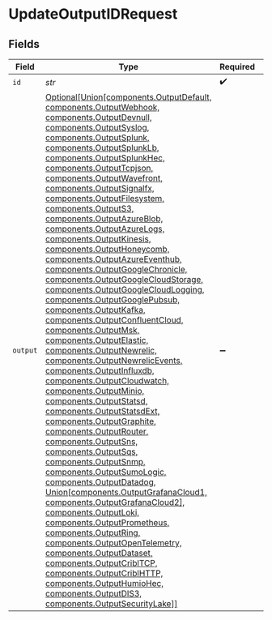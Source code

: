 # UpdateOutputIDRequest


## Fields

| Field                                                                                                                                                                                                                                                                                                                                                                                                                                                                                                                                                                                                                                                                                                                                                                                                                                                                                                                                                                                                                                                                                                                                                                                                                                                                                                                                                                                                                                                                                                              | Type                                                                                                                                                                                                                                                                                                                                                                                                                                                                                                                                                                                                                                                                                                                                                                                                                                                                                                                                                                                                                                                                                                                                                                                                                                                                                                                                                                                                                                                                                                               | Required                                                                                                                                                                                                                                                                                                                                                                                                                                                                                                                                                                                                                                                                                                                                                                                                                                                                                                                                                                                                                                                                                                                                                                                                                                                                                                                                                                                                                                                                                                           | Description                                                                                                                                                                                                                                                                                                                                                                                                                                                                                                                                                                                                                                                                                                                                                                                                                                                                                                                                                                                                                                                                                                                                                                                                                                                                                                                                                                                                                                                                                                        |
| ------------------------------------------------------------------------------------------------------------------------------------------------------------------------------------------------------------------------------------------------------------------------------------------------------------------------------------------------------------------------------------------------------------------------------------------------------------------------------------------------------------------------------------------------------------------------------------------------------------------------------------------------------------------------------------------------------------------------------------------------------------------------------------------------------------------------------------------------------------------------------------------------------------------------------------------------------------------------------------------------------------------------------------------------------------------------------------------------------------------------------------------------------------------------------------------------------------------------------------------------------------------------------------------------------------------------------------------------------------------------------------------------------------------------------------------------------------------------------------------------------------------ | ------------------------------------------------------------------------------------------------------------------------------------------------------------------------------------------------------------------------------------------------------------------------------------------------------------------------------------------------------------------------------------------------------------------------------------------------------------------------------------------------------------------------------------------------------------------------------------------------------------------------------------------------------------------------------------------------------------------------------------------------------------------------------------------------------------------------------------------------------------------------------------------------------------------------------------------------------------------------------------------------------------------------------------------------------------------------------------------------------------------------------------------------------------------------------------------------------------------------------------------------------------------------------------------------------------------------------------------------------------------------------------------------------------------------------------------------------------------------------------------------------------------ | ------------------------------------------------------------------------------------------------------------------------------------------------------------------------------------------------------------------------------------------------------------------------------------------------------------------------------------------------------------------------------------------------------------------------------------------------------------------------------------------------------------------------------------------------------------------------------------------------------------------------------------------------------------------------------------------------------------------------------------------------------------------------------------------------------------------------------------------------------------------------------------------------------------------------------------------------------------------------------------------------------------------------------------------------------------------------------------------------------------------------------------------------------------------------------------------------------------------------------------------------------------------------------------------------------------------------------------------------------------------------------------------------------------------------------------------------------------------------------------------------------------------ | ------------------------------------------------------------------------------------------------------------------------------------------------------------------------------------------------------------------------------------------------------------------------------------------------------------------------------------------------------------------------------------------------------------------------------------------------------------------------------------------------------------------------------------------------------------------------------------------------------------------------------------------------------------------------------------------------------------------------------------------------------------------------------------------------------------------------------------------------------------------------------------------------------------------------------------------------------------------------------------------------------------------------------------------------------------------------------------------------------------------------------------------------------------------------------------------------------------------------------------------------------------------------------------------------------------------------------------------------------------------------------------------------------------------------------------------------------------------------------------------------------------------ |
| `id`                                                                                                                                                                                                                                                                                                                                                                                                                                                                                                                                                                                                                                                                                                                                                                                                                                                                                                                                                                                                                                                                                                                                                                                                                                                                                                                                                                                                                                                                                                               | *str*                                                                                                                                                                                                                                                                                                                                                                                                                                                                                                                                                                                                                                                                                                                                                                                                                                                                                                                                                                                                                                                                                                                                                                                                                                                                                                                                                                                                                                                                                                              | :heavy_check_mark:                                                                                                                                                                                                                                                                                                                                                                                                                                                                                                                                                                                                                                                                                                                                                                                                                                                                                                                                                                                                                                                                                                                                                                                                                                                                                                                                                                                                                                                                                                 | Unique ID                                                                                                                                                                                                                                                                                                                                                                                                                                                                                                                                                                                                                                                                                                                                                                                                                                                                                                                                                                                                                                                                                                                                                                                                                                                                                                                                                                                                                                                                                                          |
| `output`                                                                                                                                                                                                                                                                                                                                                                                                                                                                                                                                                                                                                                                                                                                                                                                                                                                                                                                                                                                                                                                                                                                                                                                                                                                                                                                                                                                                                                                                                                           | [Optional[Union[components.OutputDefault, components.OutputWebhook, components.OutputDevnull, components.OutputSyslog, components.OutputSplunk, components.OutputSplunkLb, components.OutputSplunkHec, components.OutputTcpjson, components.OutputWavefront, components.OutputSignalfx, components.OutputFilesystem, components.OutputS3, components.OutputAzureBlob, components.OutputAzureLogs, components.OutputKinesis, components.OutputHoneycomb, components.OutputAzureEventhub, components.OutputGoogleChronicle, components.OutputGoogleCloudStorage, components.OutputGoogleCloudLogging, components.OutputGooglePubsub, components.OutputKafka, components.OutputConfluentCloud, components.OutputMsk, components.OutputElastic, components.OutputNewrelic, components.OutputNewrelicEvents, components.OutputInfluxdb, components.OutputCloudwatch, components.OutputMinio, components.OutputStatsd, components.OutputStatsdExt, components.OutputGraphite, components.OutputRouter, components.OutputSns, components.OutputSqs, components.OutputSnmp, components.OutputSumoLogic, components.OutputDatadog, Union[components.OutputGrafanaCloud1, components.OutputGrafanaCloud2], components.OutputLoki, components.OutputPrometheus, components.OutputRing, components.OutputOpenTelemetry, components.OutputDataset, components.OutputCriblTCP, components.OutputCriblHTTP, components.OutputHumioHec, components.OutputDlS3, components.OutputSecurityLake]]](../../models/components/output.md) | :heavy_minus_sign:                                                                                                                                                                                                                                                                                                                                                                                                                                                                                                                                                                                                                                                                                                                                                                                                                                                                                                                                                                                                                                                                                                                                                                                                                                                                                                                                                                                                                                                                                                 | Output object to be updated                                                                                                                                                                                                                                                                                                                                                                                                                                                                                                                                                                                                                                                                                                                                                                                                                                                                                                                                                                                                                                                                                                                                                                                                                                                                                                                                                                                                                                                                                        |